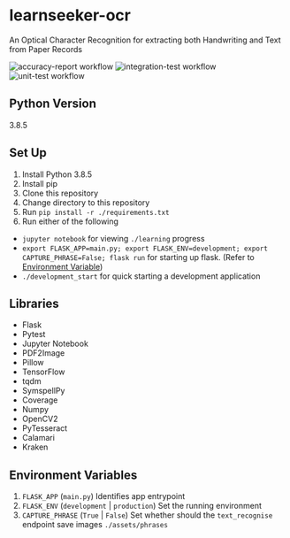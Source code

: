 # learnseeker-ocr
An Optical Character Recognition for extracting both Handwriting and Text from Paper Records<br/>

![accuracy-report workflow](https://github.com/noobymage9/learnseeker-ocr/actions/workflows/accuracy_report.yml/badge.svg)
![integration-test workflow](https://github.com/noobymage9/learnseeker-ocr/actions/workflows/integration_test.yml/badge.svg)
![unit-test workflow](https://github.com/noobymage9/learnseeker-ocr/actions/workflows/unit_test.yml/badge.svg)

## Python Version
3.8.5

## Set Up
1. Install Python 3.8.5
2. Install pip
3. Clone this repository
4. Change directory to this repository
5. Run `pip install -r ./requirements.txt`
6. Run either of the following
- `jupyter notebook` for viewing `./learning` progress
- `export FLASK_APP=main.py; export FLASK_ENV=development; export CAPTURE_PHRASE=False; flask run` for starting up flask. (Refer to [Environment Variable](#environment-variables))
- `./development_start` for quick starting a development application

## Libraries
- Flask
- Pytest
- Jupyter Notebook
- PDF2Image
- Pillow
- TensorFlow
- tqdm 
- SymspellPy
- Coverage
- Numpy
- OpenCV2
- PyTesseract
- Calamari
- Kraken

## Environment Variables
1. `FLASK_APP` (`main.py`)
Identifies app entrypoint
2. `FLASK_ENV` (`development` | `production`)
Set the running environment
3. `CAPTURE_PHRASE` (`True` | `False`)
Set whether should the `text_recognise` endpoint save images `./assets/phrases`



